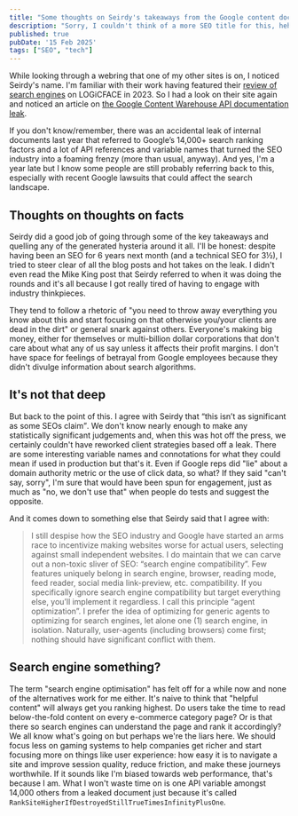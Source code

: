 ```yaml
---
title: "Some thoughts on Seirdy's takeaways from the Google content doc leak"
description: "Sorry, I couldn't think of a more SEO title for this, heh heh."
published: true
pubDate: '15 Feb 2025'
tags: ["SEO", "tech"]
---
```


While looking through a webring that one of my other sites is on, I noticed Seirdy's name. I'm familiar with their work having featured their [review of search engines](https://logicface.co.uk/seirdy-on-search-engines-with-their-own-indexes/) on LOGiCFACE in 2023. So I had a look on their site again and noticed an article on [the Google Content Warehouse API documentation leak](https://seirdy.one/posts/2024/05/30/google-document-warehouse-api-docs-leak/).

If you don't know/remember, there was an accidental leak of internal documents last year that referred to Google’s 14,000+ search ranking factors and a lot of API references and variable names that turned the SEO industry into a foaming frenzy (more than usual, anyway). And yes, I'm a year late but I know some people are still probably referring back to this, especially with recent Google lawsuits that could affect the search landscape.

## Thoughts on thoughts on facts

Seirdy did a good job of going through some of the key takeaways and quelling any of the generated hysteria around it all. I'll be honest: despite having been an SEO for 6 years next month (and a technical SEO for 3½), I tried to steer clear of all the blog posts and hot takes on the leak. I didn't even read the Mike King post that Seirdy referred to when it was doing the rounds and it's all because I got really tired of having to engage with industry thinkpieces.

They tend to follow a rhetoric of "you need to throw away everything you know about this and start focusing on that otherwise you/your clients are dead in the dirt" or general snark against others. Everyone's making big money, either for themselves or multi-billion dollar corporations that don't care about what any of us say unless it affects their profit margins. I don't have space for feelings of betrayal from Google employees because they didn't divulge information about search algorithms.

## It's not that deep

But back to the point of this. I agree with Seirdy that <q cite="https://seirdy.one/posts/2024/05/30/google-document-warehouse-api-docs-leak/#a-cold-shower-this-isnt-as-significant-as-some-seos-claim">this isn’t as significant as some SEOs claim</q>. We don't know nearly enough to make any statistically significant judgements and, when this was hot off the press, we certainly couldn't have reworked client strategies based off a leak. There are some interesting variable names and connotations for what they could mean if used in production but that's it. Even if Google reps did "lie" about a domain authority metric or the use of click data, so what? If they said "can't say, sorry", I'm sure that would have been spun for engagement, just as much as "no, we don't use that" when people do tests and suggest the opposite.

And it comes down to something else that Seirdy said that I agree with:

> I still despise how the SEO industry and Google have started an arms race to incentivize making websites worse for actual users, selecting against small independent websites. I do maintain that we can carve out a non-toxic sliver of SEO: “search engine compatibility”. Few features uniquely belong in search engine, browser, reading mode, feed reader, social media link-preview, etc. compatibility. If you specifically ignore search engine compatibility but target everything else, you’ll implement it regardless. I call this principle “agent optimization”. I prefer the idea of optimizing for generic agents to optimizing for search engines, let alone one (1) search engine, in isolation. Naturally, user-agents (including browsers) come first; nothing should have significant conflict with them.

## Search engine something?

The term "search engine optimisation" has felt off for a while now and none of the alternatives work for me either. It's naive to think that "helpful content" will always get you ranking highest. Do users take the time to read below-the-fold content on every e-commerce category page? Or is that there so search engines can understand the page and rank it accordingly? We all know what's going on but perhaps we're the liars here. We should focus less on gaming systems to help companies get richer and start focusing more on things like user experience: how easy it is to navigate a site and improve session quality, reduce friction, and make these journeys worthwhile. If it sounds like I'm biased towards web performance, that's because I am. What I won't waste time on is one API variable amongst 14,000 others from a leaked document just because it's called <code>RankSiteHigherIfDestroyedStillTrueTimesInfinityPlusOne</code>.